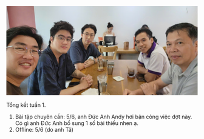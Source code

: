 ![](image/Pasted%20image%2020251019224908.png)

Tổng kết tuần 1. 

1. Bài tập chuyên cần: 5/6, anh Đức Anh Andy hơi bận công việc đợt này. Có gì anh Đức Anh bổ sung 1 số bài thiếu nhen ạ. 
2. Offline: 5/6 (do anh Tâ)
